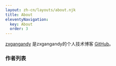 ```yaml
---
layout: zh-cn/layouts/about.njk
title: About
eleventyNavigation:
  key: About
  order: 3
---
```


[zxgangandy](https://zxgangandy.github.io) 是zxgangandy的个人技术博客 [GitHub](https://github.com/zxgangandy)。

### 作者列表

<!-- 底下交給 layout 來自動渲染 -->


